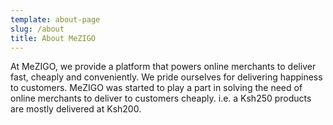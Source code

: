 ```yaml
---
template: about-page
slug: /about
title: About MeZIGO
---
```

At MeZIGO, we provide a platform that powers online merchants to deliver fast, cheaply and conveniently. We pride ourselves for delivering happiness to customers. MeZIGO was started to play a part in solving the need of online merchants to deliver to customers cheaply. i.e. a Ksh250 products are mostly delivered at Ksh200.  